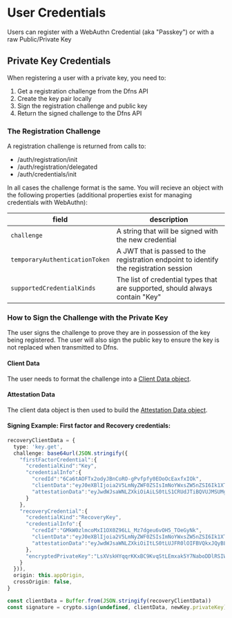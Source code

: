 # User Credentials

Users can register with a WebAuthn Credential (aka "Passkey") or with a raw Public/Private Key

## Private Key Credentials

When registering a user with a private key, you need to:

1. Get a registration challenge from the Dfns API
2. Create the key pair locally
3. Sign the registration challenge and public key
4. Return the signed challenge to the Dfns API

### The Registration Challenge

A registration challenge is returned from calls to:

* /auth/registration/init
* /auth/registration/delegated
* /auth/credentials/init

In all cases the challenge format is the same. You will recieve an object with the following properties (additional properties exist for managing credentials with WebAuthn):

| field                          | description                                                                            |
| ------------------------------ | -------------------------------------------------------------------------------------- |
| `challenge`                    | A string that will be signed with the new credential                                   |
| `temporaryAuthenticationToken` | A JWT that is passed to the registration endpoint to identify the registration session |
| `supportedCredentialKinds`     | The list of credential types that are supported, should always contain "Key"           |

### How to Sign the Challenge with the Private Key

The user signs the challenge to prove they are in possession of the key being registered. The user will also sign the public key to ensure the key is not replaced when transmitted to Dfns.

#### Client Data

The user needs to format the challenge into a [Client Data object](../api-objects.md#key-credential).

#### Attestation Data

The client data object is then used to build the [Attestation Data object](../api-objects.md#key-credential-1).

#### Signing Example: First factor and Recovery credentials:

```typescript
recoveryClientData = {
  type: 'key.get',
  challenge: base64url(JSON.stringify({
    "firstFactorCredential":{
      "credentialKind":"Key",
      "credentialInfo":{
        "credId":"6Ca6tAOFTx2odyJBnCoRO-gPvfpfy0EOoOcEaxfxIOk",
        "clientData":"eyJ0eXBlIjoia2V5LmNyZWF0ZSIsImNoYWxsZW5nZSI6Ik1XTTBNbVk1WVRRME1EUmlOemRoTlRGaE56WTVPRFF3TldJNVpUUTRZMlJoT0RaaU5EazNaVFl6T1RFNU9HWXlNRGN4WmpCall6azRNbVE1WXpZMU1BIiwib3JpZ2luIjoiaHR0cHM6Ly9hcHAuZGZucy5uaW5qYSIsImNyb3NzT3JpZ2luIjpmYWxzZX0",
        "attestationData":"eyJwdWJsaWNLZXkiOiAiLS0tLS1CRUdJTiBQVUJMSUMgS0VZLS0tLS1cbk1Ga3dFd1lIS29aSXpqMENBUVlJS29aSXpqMERBUWNEUWdBRTljRzJtRTREV0hid3dsTFJTS0JMWjltNitRc0NcbmVPcVdKaDF4NVZ2UkhaTWFQTFFsUnJoaGdiSG04dW5hNGg4UytMNW84c1Y4SHZ1amJsM01yQVRqM1E9PVxuLS0tLS1FTkQgUFVCTElDIEtFWS0tLS0tXG4iLCJzaWduYXR1cmUiOiIzMDQ2MDIyMTAwOGUwMTA5ODQ4YzZmYzgzMDA0ZDBlNmM3ZmRhYzcxZGFlODUyNGZjNWEyOTA4MWQwMTJmODY1NDE2OTg2Y2UyOTAyMjEwMGY0N2UxYmVlNmM1MTc1YzQ0ODhiMTQzYzkzNmM2OGZhYzFhZTdlNzkzMWU3NmM2NzdkNDYzMzFlZDE0OWQxN2QifQ"
      }
    },
    "recoveryCredential":{
      "credentialKind":"RecoveryKey",
      "credentialInfo":{
        "credId":"GMkW0zlmcoMxI1OX0Z96LL_Mz7dgeu6vOH5_TOeGyNk",
        "clientData":"eyJ0eXBlIjoia2V5LmNyZWF0ZSIsImNoYWxsZW5nZSI6Ik1XTTBNbVk1WVRRME1EUmlOemRoTlRGaE56WTVPRFF3TldJNVpUUTRZMlJoT0RaaU5EazNaVFl6T1RFNU9HWXlNRGN4WmpCall6azRNbVE1WXpZMU1BIiwib3JpZ2luIjoiaHR0cHM6Ly9hcHAuZGZucy5uaW5qYSIsImNyb3NzT3JpZ2luIjpmYWxzZX0",
        "attestationData":"eyJwdWJsaWNLZXkiOiItLS0tLUJFR0lOIFBVQkxJQyBLRVktLS0tLVxuTUZrd0V3WUhLb1pJemowQ0FRWUlLb1pJemowREFRY0RRZ0FFOWNHMm1FNERXSGJ3d2xMUlNLQkxaOW02K1FzQ1xuZU9xV0poMXg1VnZSSFpNYVBMUWxScmhoZ2JIbTh1bmE0aDhTK0w1bzhzVjhIdnVqYmwzTXJBVGozUT09XG4tLS0tLUVORCBQVUJMSUMgS0VZLS0tLS1cbiIsInNpZ25hdHVyZSI6IjMwNDYwMjIxMDBiZjBjZGU3ZGIyODQ0ZDhmOTIyZWQyOTNmN2E4NTVjM2U1Y2YzMjUxZjFhY2Q3M2I4MjNiNWZiOTIzZDNiY2FiMDIyMTAwY2YxM2U2ZDliY2ZiMjc3M2Q5ZDkyMDU4M2YwMWE0ODAyYmI4OTg5Y2NmZjMzNjJkYzJmN2U1ZjRmMTQzZjA2ZiJ9"
      },
      "encryptedPrivateKey":"LsXVskHYqqrKKxBC9KvqStLEmxak5Y7NaboDDlRSIW7evUJpQTT1AYvx0EsFskmriaVb3AjTCGEv7gqUKokml1USL7+dVmrUVhV+cNWtS5AorvRuZr1FMGVKFkW1pKJhFNH2e2O661UhpyXsRXzcmksA7ZN/V37ZK7ITue0gs6I="
    }
  })),
  origin: this.appOrigin,
  crossOrigin: false,
}

const clientData = Buffer.from(JSON.stringify(recoveryClientData))
const signature = crypto.sign(undefined, clientData, newKey.privateKey)
```
